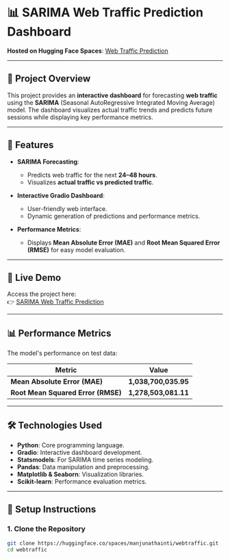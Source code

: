 # 📊 **SARIMA Web Traffic Prediction Dashboard**

**Hosted on Hugging Face Spaces**: [Web Traffic Prediction](https://huggingface.co/spaces/manjunathainti/webtraffic)

---

## 📜 **Project Overview**

This project provides an **interactive dashboard** for forecasting **web traffic** using the **SARIMA** (Seasonal AutoRegressive Integrated Moving Average) model. The dashboard visualizes actual traffic trends and predicts future sessions while displaying key performance metrics.

---

## 🌟 **Features**

- **SARIMA Forecasting**:
  - Predicts web traffic for the next **24–48 hours**.
  - Visualizes **actual traffic vs predicted traffic**.

- **Interactive Gradio Dashboard**:
  - User-friendly web interface.
  - Dynamic generation of predictions and performance metrics.

- **Performance Metrics**:
  - Displays **Mean Absolute Error (MAE)** and **Root Mean Squared Error (RMSE)** for easy model evaluation.

---

## 🚀 **Live Demo**

Access the project here:  
👉 [SARIMA Web Traffic Prediction](https://huggingface.co/spaces/manjunathainti/webtraffic)

---

## 📊 **Performance Metrics**

The model's performance on test data:

| **Metric**                   | **Value**           |
|-----------------------------|--------------------|
| **Mean Absolute Error (MAE)**| **1,038,700,035.95** |
| **Root Mean Squared Error (RMSE)** | **1,278,503,081.11** |

---

## 🛠️ **Technologies Used**

- **Python**: Core programming language.  
- **Gradio**: Interactive dashboard development.  
- **Statsmodels**: For SARIMA time series modeling.  
- **Pandas**: Data manipulation and preprocessing.  
- **Matplotlib & Seaborn**: Visualization libraries.  
- **Scikit-learn**: Performance evaluation metrics.  

---

## 🧰 **Setup Instructions**

### **1. Clone the Repository**
```bash
git clone https://huggingface.co/spaces/manjunathainti/webtraffic.git
cd webtraffic

